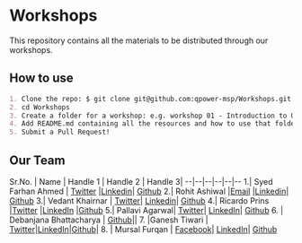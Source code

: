 # Workshops

This repository contains all the materials to be distributed through our workshops.

## How to use

```md
1. Clone the repo: $ git clone git@github.com:qpower-msp/Workshops.git
2. cd Workshops
3. Create a folder for a workshop: e.g. workshop 01 - Introduction to Quantum Computing
4. Add README.md containing all the resources and how to use that folder
5. Submit a Pull Request!
```
## Our Team 

Sr.No. | Name | Handle 1 | Handle 2 | Handle 3|
--|--|--|--|--|--
1.| Syed Farhan Ahmed | [Twitter](https://twitter.com/syedfarhanrvce) |[Linkedin](https://www.linkedin.com/in/syedfarhanahmad/)| [Github](https://github.com/born-2learn)
2.| Rohit Ashiwal |[Email](mailto:rohit.ashiwal265@gmail.com) |[Linkedin](https://www.linkedin.com/in/rohit-ashiwal/)| [Github](https://github.com/r1walz)
3.| Vedant Khairnar | [Twitter](https://twitter.com/VedantKhairnar3)| [Linkedin](https://linkedin.com/in/vedantkhairnar)| [Github](https://github.com/VedantKhairnar) 
4.| Ricardo Prins |[Twitter](https://twitter.com/thericardoprins) |[LinkedIn](https://linkedin.com/ricprins) |[Github](https://github.com/ricardoprins)
5.| Pallavi Agarwal| [Twitter](https://twitter.com/mon_nom_pallavi)| [LinkedIn](https://www.linkedin.com/in/pallavi-agrawal-learner/)| [Github](https://github.com/pallaviagrawal1729)
6. | Debanjana Bhattacharya | [Github](https://github.com/DEBANJANAB)||
7. |Ganesh Tiwari | [Twitter](https://twitter.com/ganeshtiwari786)|[LinkedIn](https://linkedin.com/in/gat786)|[Github](https://github.com/gat786)|
8. | Mursal Furqan | [Facebook](https://www.facebook.com/mursal.furqan)| [LinkedIn](https://www.linkedin.com/in/mursalfurqan/)| [Github](https://www.github.com/mursalfk)

